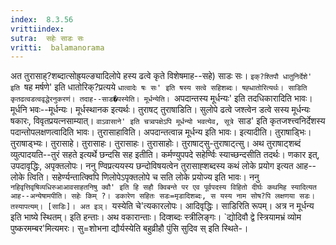 ```yaml
---
index:  8.3.56
vrittiindex: 
sutra:  सहेः साडः सः
vritti:  balamanorama 
---
```


अत तुरासाह्?शब्दात्सोह्र्यल्ङ्यादिलोपे हस्य ढत्वे कृते विशेषमाह--सहे) साडः सः। `इक्?श्तिपौ धातुनिर्देशे' इति `षह मर्षणे' इति धातोरिक्?प्रत्यये `धात्वादेः षः सः' इति षस्य सत्वे सहिशब्दः। षह्धातोरित्यर्थः। साडिति कृतढत्वडत्ववृद्धेरनुकरणं। तदाह--साड�पस्येति। मूर्धन्येति। `अपदान्तस्य मूर्धन्यः' इति तदधिकारादिति भावः। मूर्धनि भवः--मूर्धन्यः। मूर्धस्थानक इत्यर्थः। तुराषट् तुराषाडिति। सुलोपे ढत्वे जश्त्वेन डत्वे सस्य मूर्धन्यः षकारः, विवृतप्रयत्नसाम्यात्। `वाऽवासाने' इति चत्र्वपक्षेऽपि मूर्धन्यो भवत्येव, सूत्रे `साड' इति कृतजश्त्त्वनिर्देशस्य पदान्तोपलक्षणत्वादिति भावः। तुरासाहाविति। अपदान्तत्वान्न मूर्धन्य इति भावः। इत्यादीति। तुराषाड्भिः। तुराषाड्भ्यः। तुरासाहे। तुरासाहः। तुरासाहः। तुरासाहोः। तुराषाट्सु-तुराषाट्त्सु। अथ तुराषाट्शब्दं व्युत्पादयति--तुरं सहते इत्यर्थे छन्दसि सह इतीति। कर्मण्युपपदे सहेर्ण्विः स्याच्छन्दसीति तदर्थः। णकार इत्, उपदावृद्धिः, अपृक्तलोपः। ननु ण्विप्रत्ययस्य छन्दोविषयत्वेन तुरासाह्शब्दस्य कथं लोके प्रयोग इत्यत आह--लोके त्विति। सहेर्ण्यन्तात्क्विपि णिलोपेऽपृक्तलोपे च सति लोके प्रयोज्य इति भावः। ननु `नहिवृत्तिवृषिव्यधिरुआआवसाहतनिषु क्वौ' इति हि सहौ क्विबन्ते पर एव पूर्वपदस्य विहितो दीर्घः कथमिह स्यादित्यत आह--अन्येषामपीति। सहेः किम् ?। डकारेण सहितः सडः=मृडादिशब्दः, स यस्य नाम सोष?पि लक्षणया सडः। तस्यापत्यम्। [साडिः]। अत इञ्। `यस्येति चे'त्यकारलोपः। आदिवृद्धिः। साडिरिति रूपम्। अत्र न मूर्धन्य इति भाष्ये स्थितम्। इति हन्ताः। अथ वकारान्ताः। दिव्शब्दः स्त्रीलिङ्गः। `द्योदिवौ द्वे स्त्रियामभ्रं व्योम पुष्करमम्बर'मित्यमरः। सु=शोभना द्यौर्यस्येति बहुव्रीहौ पुंसि सुदिव स् इति स्थिते-।

